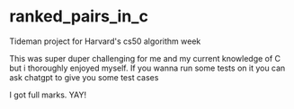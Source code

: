 # ranked_pairs_in_c
Tideman project for Harvard's cs50 algorithm week

This was super duper challenging for me and my current knowledge of C
but i thoroughly enjoyed myself. If you wanna run some tests on it 
you can ask chatgpt to give you some test cases 

I got full marks. YAY!
